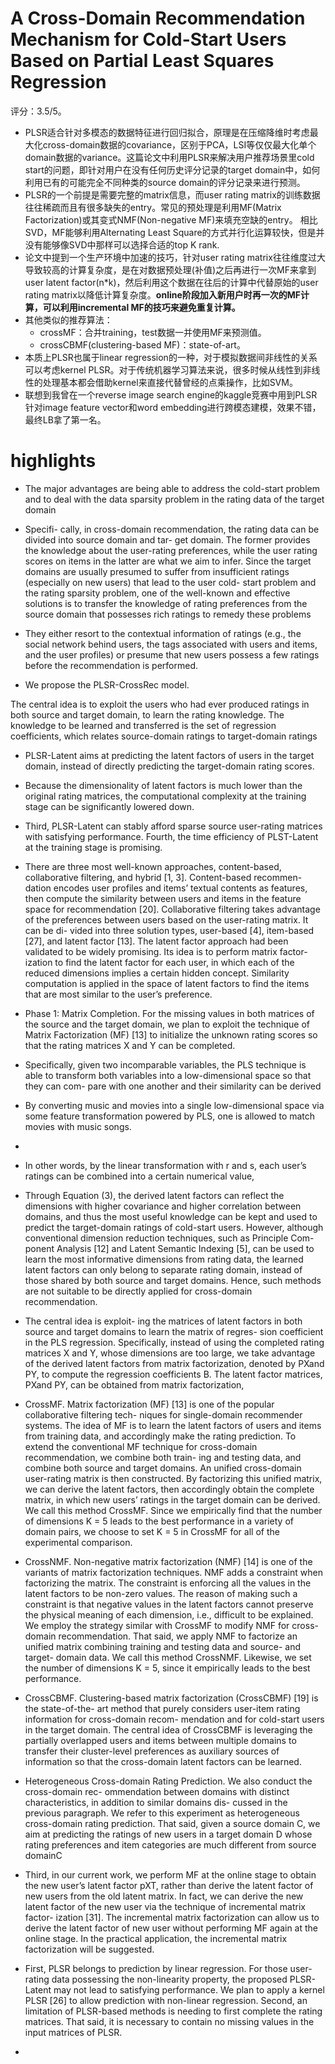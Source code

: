 # A Cross-Domain Recommendation Mechanism for Cold-Start Users Based on Partial Least Squares Regression

评分：3.5/5。

- PLSR适合针对多模态的数据特征进行回归拟合，原理是在压缩降维时考虑最大化cross-domain数据的covariance，区别于PCA，LSI等仅仅最大化单个domain数据的variance。这篇论文中利用PLSR来解决用户推荐场景里cold start的问题，即针对用户在没有任何历史评分记录的target domain中，如何利用已有的可能完全不同种类的source domain的评分记录来进行预测。
- PLSR的一个前提是需要完整的matrix信息，而user rating matrix的训练数据往往稀疏而且有很多缺失的entry。常见的预处理是利用MF(Matrix Factorization)或其变式NMF(Non-negative MF)来填充空缺的entry。
相比SVD，MF能够利用Alternating Least Square的方式并行化运算较快，但是并没有能够像SVD中那样可以选择合适的top K rank.
- 论文中提到一个生产环境中加速的技巧，针对user rating matrix往往维度过大导致较高的计算复杂度，是在对数据预处理(补值)之后再进行一次MF来拿到user latent factor(n*k)，然后利用这个数据在往后的计算中代替原始的user rating matrix以降低计算复杂度。**online阶段加入新用户时再一次的MF计算，可以利用incremental MF的技巧来避免重复计算。**
- 其他类似的推荐算法：
    - crossMF：合并training，test数据一并使用MF来预测值。
    - crossCBMF(clustering-based MF)：state-of-art。
- 本质上PLSR也属于linear regression的一种，对于模拟数据间非线性的关系可以考虑kernel PLSR。对于传统机器学习算法来说，很多时候从线性到非线性的处理基本都会借助kernel来直接代替曾经的点乘操作，比如SVM。
- 联想到我曾在一个reverse image search engine的kaggle竞赛中用到PLSR针对image feature vector和word embedding进行跨模态建模，效果不错，最终LB拿了第一名。

# highlights

- The major advantages are being able to address the cold-start problem and to deal with the data sparsity problem in the rating data of the target domain

- Specifi- cally, in cross-domain recommendation, the rating data can be divided into source domain and tar- get domain. The former provides the knowledge about the user-rating preferences, while the user rating scores on items in the latter are what we aim to infer. Since the target domains are usually presumed to suffer from insufficient ratings (especially on new users) that lead to the user cold- start problem and the rating sparsity problem, one of the well-known and effective solutions is to transfer the knowledge of rating preferences from the source domain that possesses rich ratings to remedy these problems

- They either resort to the contextual information of ratings (e.g., the social network behind users, the tags associated with users and items, and the user profiles) or presume that new users possess a few ratings before the recommendation is performed.

- We propose the PLSR-CrossRec model.

The central idea is to exploit the users who had ever produced ratings in both source and target domain, to learn the rating knowledge. The knowledge to be learned and transferred is the set of regression coefficients, which relates source-domain ratings to target-domain ratings

- PLSR-Latent aims at predicting the latent factors of users in the target domain, instead of directly predicting the target-domain rating scores.

- Because the dimensionality of latent factors is much lower than the original rating matrices, the computational complexity at the training stage can be significantly lowered down.

- Third, PLSR-Latent can stably afford sparse source user-rating matrices with satisfying performance. Fourth, the time efficiency of PLST-Latent at the training stage is promising.

- There are three most well-known approaches, content-based, collaborative filtering, and hybrid [1, 3]. Content-based recommen- dation encodes user profiles and items’ textual contents as features, then compute the similarity between users and items in the feature space for recommendation [20]. Collaborative filtering takes advantage of the preferences between users based on the user-rating matrix. It can be di- vided into three solution types, user-based [4], item-based [27], and latent factor [13]. The latent factor approach had been validated to be widely promising. Its idea is to perform matrix factor- ization to find the latent factor for each user, in which each of the reduced dimensions implies a certain hidden concept. Similarity computation is applied in the space of latent factors to find the items that are most similar to the user’s preference.

- Phase 1: Matrix Completion. For the missing values in both matrices of the source and the target domain, we plan to exploit the technique of Matrix Factorization (MF) [13] to initialize the unknown rating scores so that the rating matrices X and Y can be completed.

- Specifically, given two incomparable variables, the PLS technique is able to transform both variables into a low-dimensional space so that they can com- pare with one another and their similarity can be derived

- By converting music and movies into a single low-dimensional space via some feature transformation powered by PLS, one is allowed to match movies with music songs.

- 

- In other words, by the linear transformation with r and s, each user’s ratings can be combined into a certain numerical value,

- Through Equation (3), the derived latent factors can reflect the dimensions with higher covariance and higher correlation between domains, and thus the most useful knowledge can be kept and used to predict the target-domain ratings of cold-start users. However, although conventional dimension reduction techniques, such as Principle Com- ponent Analysis [12] and Latent Semantic Indexing [5], can be used to learn the most informative dimensions from rating data, the learned latent factors can only belong to separate rating domain, instead of those shared by both source and target domains. Hence, such methods are not suitable to be directly applied for cross-domain recommendation.

- The central idea is exploit- ing the matrices of latent factors in both source and target domains to learn the matrix of regres- sion coefficient in the PLS regression. Specifically, instead of using the completed rating matrices X and Y, whose dimensions are too large, we take advantage of the derived latent factors from matrix factorization, denoted by PXand PY, to compute the regression coefficients B. The latent factor matrices, PXand PY, can be obtained from matrix factorization,

- CrossMF. Matrix factorization (MF) [13] is one of the popular collaborative filtering tech- niques for single-domain recommender systems. The idea of MF is to learn the latent factors of users and items from training data, and accordingly make the rating prediction. To extend the conventional MF technique for cross-domain recommendation, we combine both train- ing and testing data, and combine both source and target domains. An unified cross-domain user-rating matrix is then constructed. By factorizing this unified matrix, we can derive the latent factors, then accordingly obtain the complete matrix, in which new users’ ratings in the target domain can be derived. We call this method CrossMF. Since we empirically find that the number of dimensions K = 5 leads to the best performance in a variety of domain pairs, we choose to set K = 5 in CrossMF for all of the experimental comparison.

- CrossNMF. Non-negative matrix factorization (NMF) [14] is one of the variants of matrix factorization techniques. NMF adds a constraint when factorizing the matrix. The constraint is enforcing all the values in the latent factors to be non-zero values. The reason of making such a constraint is that negative values in the latent factors cannot preserve the physical meaning of each dimension, i.e., difficult to be explained. We employ the strategy similar with CrossMF to modify NMF for cross-domain recommendation. That said, we apply NMF to factorize an unified matrix combining training and testing data and source- and target- domain data. We call this method CrossNMF. Likewise, we set the number of dimensions K = 5, since it empirically leads to the best performance.

- CrossCBMF. Clustering-based matrix factorization (CrossCBMF) [19] is the state-of-the- art method that purely considers user-item rating information for cross-domain recom- mendation and for cold-start users in the target domain. The central idea of CrossCBMF is leveraging the partially overlapped users and items between multiple domains to transfer their cluster-level preferences as auxiliary sources of information so that the cross-domain latent factors can be learned.

- Heterogeneous Cross-domain Rating Prediction. We also conduct the cross-domain rec- ommendation between domains with distinct characteristics, in addition to similar domains dis- cussed in the previous paragraph. We refer to this experiment as heterogeneous cross-domain rating prediction. That said, given a source domain C, we aim at predicting the ratings of new users in a target domain D whose rating preferences and item categories are much different from source domainC

- Third, in our current work, we perform MF at the online stage to obtain the new user’s latent factor pXT, rather than derive the latent factor of new users from the old latent matrix. In fact, we can derive the new latent factor of the new user via the technique of incremental matrix factor- ization [31]. The incremental matrix factorization can allow us to derive the latent factor of new user without performing MF again at the online stage. In the practical application, the incremental matrix factorization will be suggested.

- First, PLSR belongs to prediction by linear regression. For those user-rating data possessing the non-linearity property, the proposed PLSR-Latent may not lead to satisfying performance. We plan to apply a kernel PLSR [26] to allow prediction with non-linear regression. Second, an limitation of PLSR-based methods is needing to first complete the rating matrices. That said, it is necessary to contain no missing values in the input matrices of PLSR.
- 